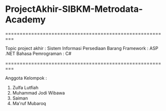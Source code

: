 # ProjectAkhir-SIBKM-Metrodata-Academy

=========================================================

Topic project akhir : Sistem Informasi Persediaan Barang
Framework : ASP .NET
Bahasa Pemrograman : C#

=========================================================

Anggota Kelompok :
1. Zulfa Lutfiah
2. Muhammad Jodi Wibawa
3. Saiman
4. Ma'ruf Mubaroq
